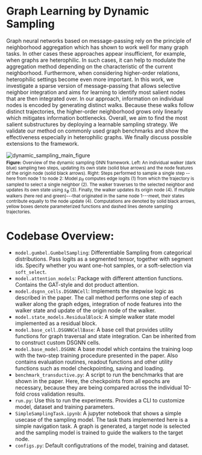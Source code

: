 # Graph Learning by Dynamic Sampling
Graph neural networks based on message-passing rely on the principle of neighborhood aggregation which has shown to work well for many graph tasks. In other cases these approaches appear insufficient, for example, when graphs are heterophilic. In such cases, it can help to modulate the aggregation method depending on the characteristic of the current neighborhood. Furthermore, when considering higher-order relations, heterophilic settings become even more important.
In this work, we investigate a sparse version of message-passing that allows selective neighbor integration and aims for learning to identify most salient nodes that are then integrated over. In our approach, information on individual nodes is encoded by generating distinct walks. Because these walks follow distinct trajectories, the higher-order neighborhood grows only linearly which mitigates information bottlenecks. Overall, we aim to find the most salient substructures by deploying a learnable sampling strategy. We validate our method on commonly used graph benchmarks and show the effectiveness especially in heterophilic graphs. We finally discuss possible extensions to the framework.

![dynamic_sampling_main_figure](https://github.com/LucaHermes/dynamic-sampling-gnns/assets/30961397/a95b7fa5-77f8-4ef7-8e8e-7c1dc01519e8)
<sub><br><b>Figure:</b> Overview of the dynamic sampling GNN framework. Left: An individual walker (dark blue) sampling two steps, updating its own state (solid blue arrows) and the node features of the origin node (solid black arrows). Right: Steps performed to sample a single step -- here from node 1 to node 2: Model $p_\theta$ computes edge logits (1) from which the trajectory is sampled to select a single neighbor (2). The walker traverses to the selected neighbor and updates its own state using $s_\phi$ (3). Finally, the walker updates its origin node (4). If multiple walkers (here red and green)---that originated in the same node 1---meet, their states contribute equally to the node update (4). Computations are denoted by solid black arrows, yellow boxes denote parameterized functions and dashed lines denote sampling trajectories.</sub>

# Codebase Overview:

 * `model.gumbel.GumbelSampling`: Differentiable Sampling from categorical distributions. Pass logits as a segmented tensor, together with segment ids. Specify whether you want one-hot samples, or a soft-selection via `soft_select`.
 * `model.attention_models`: Package with different attention functions. Contains the GAT-style and dot product attention.
 * `model.dsgnn_cells.DSGNNCell`: Implements the stepwise logic as described in the paper. The call method performs one step of each walker along the graph edges, integration of node features into the walker state and update of the origin node of the walker.
 * `model.state_models.ResidualBlock`: A simple walker state model implemented as a residual block.
 * `model.base_cell.DSGNNCellBase`: A base cell that provides utility functions for graph traversal and state integration. Can be inherited from to construct custom DSGNN cells.
 * `model.base_model.DSGNN`: A base model which contains the training loop with the two-step training procedure presented in the paper. Also contains evaluation routines, readout functions and other utility functions such as model checkpointing, saving and loading.
 * `benchmark_transductive.py`: A script to run the benchmarks that are shown in the paper. Here, the checkpoints from all epochs are necessary, because they are being compared across the individual 10-fold cross validation results.
 * `run.py`: Use this to run the experiments. Provides a CLI to customize model, dataset and training parameters.
 * `SimpleSamplingTask.ipynb`: A jupyter notebook that shows a simple usecase of the sampling model. The task thats implemented here is a simple navigation task. A graph is generated, a target node is selected and the sampling model is trained to guide the walkers to the target node.
 * `configs.py`: Default configutrations of the model, training and dataset.